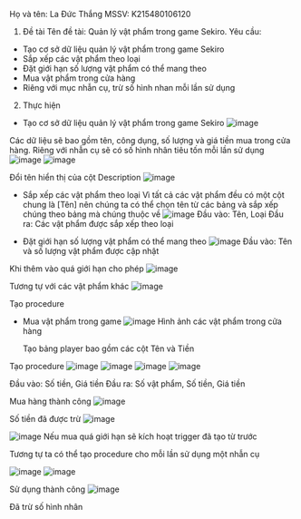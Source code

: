 
Họ và tên: La Đức Thắng
MSSV: K215480106120

1. Đề tài
Tên đề tài: Quản lý vật phẩm trong game Sekiro.
Yêu cầu:
- Tạo cơ sở dữ liệu quản lý vật phẩm trong game Sekiro
- Sắp xếp các vật phẩm theo loại
- Đặt giới hạn số lượng vật phẩm có thể mang theo
- Mua vật phẩm trong cửa hàng
- Riêng với mục nhẫn cụ, trừ số hình nhan mỗi lần sử dụng

2. Thực hiện
- Tạo cơ sở dữ liệu quản lý vật phẩm trong game Sekiro
![image](https://github.com/Victorius114/BT_Lon_HQTCSDL_LaDucThang/assets/167947119/a9d3c086-8de7-4358-ab0f-bfbb37e1623a)

Các dữ liệu sẽ bao gồm tên, công dụng, số lượng và giá tiền mua trong cửa hàng. Riêng với nhẫn cụ sẽ có số hình nhân tiêu tốn mỗi lần sử dụng
![image](https://github.com/Victorius114/BT_Lon_HQTCSDL_LaDucThang/assets/167947119/a10219dd-5cfe-46fb-8017-00fe6ce8912e)
![image](https://github.com/Victorius114/BT_Lon_HQTCSDL_LaDucThang/assets/167947119/e1683752-b2f4-4f4e-b7a9-484bec51f5b1)


Đổi tên hiển thị của cột Description
![image](https://github.com/Victorius114/BT_Lon_HQTCSDL_LaDucThang/assets/167947119/4c950003-710f-46c8-b0df-f6ba2a753e02)

  
- Sắp xếp các vật phẩm theo loại
  Vì tất cả các vật phẩm đều có một cột chung là [Tên] nên chúng ta có thể chọn tên từ các bảng và sắp xếp chúng theo bảng mà chúng thuộc về
  ![image](https://github.com/Victorius114/BT_Lon_HQTCSDL_LaDucThang/assets/167947119/b64bb8e7-7e67-4fc8-8637-9744e9bd23e1)
  Đầu vào: Tên, Loại
  Đầu ra: Các vật phẩm được sắp xếp theo loại

- Đặt giới hạn số lượng vật phẩm có thể mang theo
![image](https://github.com/Victorius114/BT_Lon_HQTCSDL_LaDucThang/assets/167947119/a0fb5eb9-1935-4dd5-991b-90c0eee95e01)
  Đầu vào: Tên và số lượng vật phẩm được cập nhật

Khi thêm vào quá giới hạn cho phép
![image](https://github.com/Victorius114/BT_Lon_HQTCSDL_LaDucThang/assets/167947119/b51c94b7-938a-40a8-8661-a74dbd6480cb)

Tương tự với các vật phẩm khác
![image](https://github.com/Victorius114/BT_Lon_HQTCSDL_LaDucThang/assets/167947119/e52f678b-6819-4eb6-8549-85212c433a59)

Tạo procedure
  
- Mua vật phẩm trong game
![image](https://github.com/Victorius114/BT_Lon_HQTCSDL_LaDucThang/assets/167947119/43560d9f-dc57-4272-adf0-1aaa2cc8b326)
  Hình ảnh các vật phẩm trong cửa hàng

  Tạo bảng player bao gồm các cột Tên và Tiền
  
  
Tạo procedure
![image](https://github.com/Victorius114/BT_Lon_HQTCSDL_LaDucThang/assets/167947119/c72b2200-4de2-46fd-904a-b5dc5a615208)
![image](https://github.com/Victorius114/BT_Lon_HQTCSDL_LaDucThang/assets/167947119/e4d2f6d0-8f2c-4c1c-951d-2e192464ef1c)
![image](https://github.com/Victorius114/BT_Lon_HQTCSDL_LaDucThang/assets/167947119/c357d29f-5751-4a41-8a8c-94efdfece04e)
![image](https://github.com/Victorius114/BT_Lon_HQTCSDL_LaDucThang/assets/167947119/85d46a4c-4b47-4cc6-8617-4d908325957b)

Đầu vào: Số tiền, Giá tiền
Đầu ra: Số vật phẩm, Số tiền, Giá tiền

Mua hàng thành công
![image](https://github.com/Victorius114/BT_Lon_HQTCSDL_LaDucThang/assets/167947119/76c6e1fa-e1e1-4ef0-b3d1-ecac333d12e6)



 Số tiền đã được trừ
![image](https://github.com/Victorius114/BT_Lon_HQTCSDL_LaDucThang/assets/167947119/42b4bafc-2b90-407e-9e9e-e079e185ef40)

![image](https://github.com/Victorius114/BT_Lon_HQTCSDL_LaDucThang/assets/167947119/61a07465-04ea-48b1-8fce-e8a99b522767)
Nếu mua quá giới hạn sẽ kích hoạt trigger đã tạo từ trước

Tương tự ta có thể tạo procedure cho mỗi lần sử dụng một nhẫn cụ

![image](https://github.com/Victorius114/BT_Lon_HQTCSDL_LaDucThang/assets/167947119/d0c1cf77-2b57-4be3-b4e3-335b0cc06b45)
![image](https://github.com/Victorius114/BT_Lon_HQTCSDL_LaDucThang/assets/167947119/7ec8b8d6-236c-4627-ab58-aafd68da18f5)

Sử dụng thành công
![image](https://github.com/Victorius114/BT_Lon_HQTCSDL_LaDucThang/assets/167947119/9738a4fe-1930-4c5e-8926-c47cfef633c4)

Đã trừ số hình nhân










